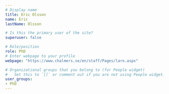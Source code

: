```yaml
---
# Display name
title: Eric Olsson
name: Eric
lastName: Olsson

# Is this the primary user of the site?
superuser: false

# Role/position
role: PhD
# Enter webpage to your profile
webpage: "https://www.chalmers.se/en/staff/Pages/laro.aspx"

# Organizational groups that you belong to (for People widget)
#   Set this to `[]` or comment out if you are not using People widget.
user_groups:
- PhD
---
```

